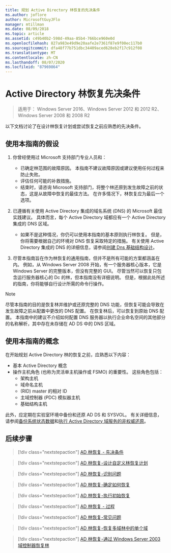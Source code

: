 ```yaml
---
title: 规划 Active Directory 林恢复的先决条件
ms.author: joflore
author: MicrosoftGuyJFlo
manager: mtillman
ms.date: 08/09/2018
ms.topic: article
ms.assetid: c49b40b2-598d-49aa-85b4-766bce960e0d
ms.openlocfilehash: 827a983e49d9e20aafe2e7361f87e9f00ec117b0
ms.sourcegitcommit: dfa48f77b751dbc34409aced628eb2f17c912f08
ms.translationtype: MT
ms.contentlocale: zh-CN
ms.lasthandoff: 08/07/2020
ms.locfileid: "87969864"
---
```

# <a name="active-directory-forest-recovery-prerequisites"></a>Active Directory 林恢复先决条件

> 适用于： Windows Server 2016、Windows Server 2012 和 2012 R2、Windows Server 2008 和 2008 R2

以下文档讨论了在设计林恢复计划或尝试恢复之前应熟悉的先决条件。

## <a name="assumptions-for-using-this-guide"></a>使用本指南的假设

1. 你曾经使用过 Microsoft 支持部门专业人员和：
   - 已确定林范围的故障原因。 本指南不建议故障原因或建议使用任何过程来防止失败。
   - 评估任何可能的补救措施。
   - 结束时，请咨询 Microsoft 支持部门，将整个林还原到发生故障之前的状态，这是从故障中恢复的最佳方法。 在许多情况下，林恢复应为最后一个选项。

1. 已遵循有关使用 Active Directory 集成的域名系统 (DNS) 的 Microsoft 最佳实践建议。 具体而言，每个 Active Directory 域都应有一个 Active Directory 集成的 DNS 区域。
   - 如果不是这种情况，你仍可以使用本指南的基本原则执行林恢复。 但是，你将需要根据自己的环境对 DNS 恢复采取特定的措施。 有关使用 Active Directory 集成的 DNS 的详细信息，请参阅[创建 Dns 基础结构设计](../../ad-ds/plan/Creating-a-DNS-Infrastructure-Design.md)。

1. 尽管本指南旨在作为林恢复的通用指南，但并不是所有可能的方案都涵盖在内。 例如，从 Windows Server 2008 开始，有一个服务器核心版本，它是 Windows Server 的完整版本，但没有完整的 GUI。 尽管当然可以恢复只包含运行服务器核心的 Dc 的林，但本指南没有详细说明。 但是，根据此处所述的指南，你将能够自行设计所需的命令行操作。

> [!NOTE]
> 尽管本指南的目的是恢复林并维护或还原完整的 DNS 功能，但恢复可能会导致在发生故障之前从配置中更改的 DNS 配置。 在恢复林后，可以恢复到原始 DNS 配置。 本指南中的建议不介绍如何配置 DNS 服务器以执行企业命名空间的其他部分的名称解析，其中存在未存储在 AD DS 中的 DNS 区域。

## <a name="concepts-for-using-this-guide"></a>使用本指南的概念

在开始规划 Active Directory 林的恢复之前，应熟悉以下内容：

- 基本 Active Directory 概念
- 操作主机角色 (也称为灵活单主机操作或 FSMO) 的重要性。 这些角色包括：
  - 架构主机
  - 域命名主机
  -  (RID) master 的相对 ID
  - 主域控制器 (PDC) 模拟器主机
  - 基础结构主机

此外，应定期在实验室环境中备份和还原 AD DS 和 SYSVOL。 有关详细信息，请参阅[备份系统状态数据](AD-Forest-Recovery-Procedures.md)和[执行 Active Directory 域服务的非权威还原](AD-Forest-Recovery-Procedures.md)。

## <a name="next-steps"></a>后续步骤

> [!div class="nextstepaction"]
> [AD 林恢复 - 先决条件](AD-Forest-Recovery-Prerequisties.md)

> [!div class="nextstepaction"]
> [AD 林恢复-设计自定义林恢复计划](AD-Forest-Recovery-Devising-a-Plan.md)

> [!div class="nextstepaction"]
> [AD 林恢复-识别问题](AD-Forest-Recovery-Identify-the-Problem.md)

> [!div class="nextstepaction"]
> [AD 林恢复-确定如何恢复](AD-Forest-Recovery-Determine-how-to-Recover.md)

> [!div class="nextstepaction"]
> [AD 林恢复-执行初始恢复](AD-Forest-Recovery-Perform-initial-recovery.md)

> [!div class="nextstepaction"]
> [AD 林恢复 - 过程](AD-Forest-Recovery-Procedures.md)

> [!div class="nextstepaction"]
> [AD 林恢复-常见问题](AD-Forest-Recovery-FAQ.md)

> [!div class="nextstepaction"]
> [AD 林恢复-恢复多域林中的单个域](AD-Forest-Recovery-Single-Domain-in-Multidomain-Recovery.md)

> [!div class="nextstepaction"]
> [AD 林恢复-通过 Windows Server 2003 域控制器恢复林](AD-Forest-Recovery-Windows-Server-2003.md)
